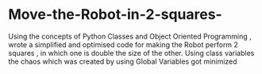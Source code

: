# Move-the-Robot-in-2-squares-
Using the concepts of Python Classes and Object Oriented Programming , wrote a simplified and  optimised  code for making the Robot perform 2 squares , in which one is double the size of the other. Using class variables the chaos which was created by using Global Variables got minimized
